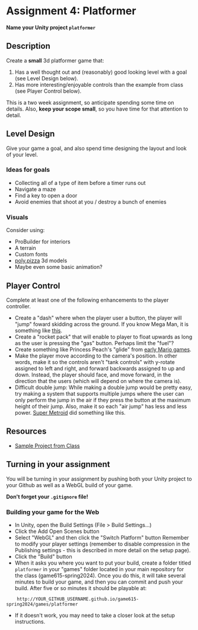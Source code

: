 # Assignment 4: Platformer

**Name your Unity project `platformer`**

## Description
Create a **small** 3d platformer game that:

1. Has a well thought out and (reasonably) good looking level with a goal (see Level Design below).
2. Has more interesting/enjoyable controls than the example from class (see Player Control below).

This is a two week assignment, so anticipate spending some time on details. Also, **keep your scope small**, so you have time for that attention to detail.

## Level Design
Give your game a goal, and also spend time designing the layout and look of your level.

### Ideas for goals
- Collecting all of a type of item before a timer runs out
- Navigate a maze
- Find a key to open a door
- Avoid enemies that shoot at you / destroy a bunch of enemies

### Visuals
Consider using:
- ProBuilder for interiors
- A terrain
- Custom fonts
- [poly.pizza](https://poly.pizza/) 3d models
- Maybe even some basic animation?

## Player Control
Complete at least one of the following enhancements to the player controller.

- Create a "dash" where when the player user a button, the player will "jump" foward skidding across the ground. If you know Mega Man, it is something like [this](https://megaman.fandom.com/wiki/Sliding).
- Create a "rocket pack" that will enable to player to float upwards as long as the user is pressing the "gas" button. Perhaps limit the "fuel"?
- Create something like Princess Peach's "glide" from [early Mario games](https://i.gifer.com/37Ut.gif).
- Make the player move according to the camera's position. In other words, make it so the controls aren't "tank controls" with y-rotate assigned to left and right, and forward backwards assigned to up and down. Instead, the player should face, and move forward, in the direction that the users (which will depend on where the camera is).
- Difficult double jump: While making a double jump would be pretty easy, try making a system that supports multiple jumps where the user can only perform the jump in the air if they press the button at the maximum height of their jump. Also, make it so each "air jump" has less and less power. [Super Metroid](https://metroid.fandom.com/wiki/Space_Jump) did something like this.

## Resources
- [Sample Project from Class](../examples/platformer/Assets)

## Turning in your assignment
You will be turning in your assignment by pushing both your Unity project to your Github as well as a WebGL build of your game.

**Don't forget your `.gitignore` file!**

### Building your game for the Web
- In Unity, open the Build Settings (File > Build Settings...)
- Click the Add Open Scenes button
- Select "WebGL" and then click the "Switch Platform" button
Remember to modify your player settings (remember to disable compression in the Publishing settings - this is described in more detail on the setup page).
- Click the "Build" button
- When it asks you where you want to put your build, create a folder titled `platformer` in your "games" folder located in your main repository for the class (game615-spring2024). Once you do this, it will take several minutes to build your game, and then you can commit and push your build. After five or so minutes it should be playable at: 

```
    http://YOUR_GITHUB_USERNAME.github.io/game615-spring2024/games/platformer
```

- If it doesn't work, you may need to take a closer look at the setup instructions.
